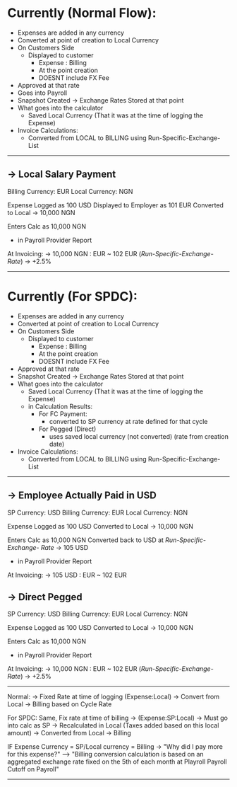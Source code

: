 # Currently (Normal Flow):
- Expenses are added in any currency
- Converted at point of creation to Local Currency
- On Customers Side
	- Displayed to customer
		- Expense : Billing
		- At the point creation
		- DOESNT include FX Fee
- Approved at that rate
- Goes into Payroll
- Snapshot Created -> Exchange Rates Stored at that point
- What goes into the calculator
	- Saved Local Currency (That it was at the time of logging the Expense)
- Invoice Calculations:
	- Converted from LOCAL to BILLING using Run-Specific-Exchange- List

---
## -> Local Salary Payment
Billing Currency: EUR
Local Currency: NGN

Expense Logged as 100 USD
Displayed to Employer as 101 EUR
Converted to Local -> 10,000 NGN

Enters Calc as 10,000 NGN
- in Payroll Provider Report

At Invoicing:
-> 10,000 NGN : EUR ~ 102 EUR (*Run-Specific-Exchange- Rate*)
-> +2.5%

---

# Currently (For SPDC):
- Expenses are added in any currency
- Converted at point of creation to Local Currency
- On Customers Side
	- Displayed to customer
		- Expense : Billing
		- At the point creation
		- DOESNT include FX Fee
- Approved at that rate
- Snapshot Created -> Exchange Rates Stored at that point
- What goes into the calculator
	- Saved Local Currency (That it was at the time of logging the Expense)
	- in Calculation Results:
		- For FC Payment:
			- converted to SP currency at rate defined for that cycle
		- For Pegged (Direct)
			- uses saved local currency (not converted) (rate from creation date)
- Invoice Calculations:
	- Converted from LOCAL to BILLING using Run-Specific-Exchange- List
---
## -> Employee Actually Paid in USD
SP Currency: USD
Billing Currency: EUR
Local Currency: NGN

Expense Logged as 100 USD
Converted to Local -> 10,000 NGN

Enters Calc as 10,000 NGN
Converted back to USD at  *Run-Specific-Exchange- Rate*
-> 105 USD
- in Payroll Provider Report

At Invoicing:
-> 105 USD : EUR ~ 102 EUR

## -> Direct Pegged
SP Currency: USD
Billing Currency: EUR
Local Currency: NGN

Expense Logged as 100 USD
Converted to Local -> 10,000 NGN

Enters Calc as 10,000 NGN
- in Payroll Provider Report

At Invoicing:
-> 10,000 NGN : EUR ~ 102 EUR (*Run-Specific-Exchange- Rate*)
-> +2.5%

--- 


Normal:
-> Fixed Rate at time of logging (Expense:Local)
-> Convert from Local -> Billing based on Cycle Rate

For SPDC: 
Same, Fix rate at time of billing
-> (Expense:SP:Local)
-> Must go into calc as SP
-> Recalculated in Local (Taxes added based on this local amount)
-> Converted from Local -> Billing

IF Expense Currency = SP/Local currency = Billing
-> "Why did I pay more for this expense?"
--> "Billing conversion calculation is based on an aggregated exchange rate fixed on the 5th of each month at Playroll Payroll Cutoff on Payroll"

---
